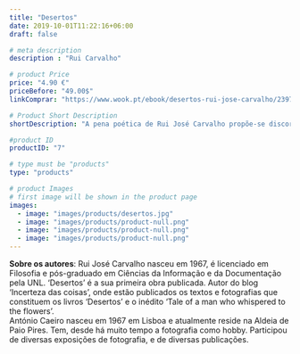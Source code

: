 ```yaml
---
title: "Desertos"
date: 2019-10-01T11:22:16+06:00
draft: false

# meta description
description : "Rui Carvalho"

# product Price
price: "4.90 €"
priceBefore: "49.00$"
linkComprar: "https://www.wook.pt/ebook/desertos-rui-jose-carvalho/23977123"

# Product Short Description
shortDescription: "A pena poética de Rui José Carvalho propõe-se discorrer habilmente sobre a imagem do fotógrafo António Caeiro, numa obra que explora os recantos subjetivos da primeira pessoa. 'Desertos', com a Folha de Sala de Paulo José Miranda, apresenta-nos uma díade que causa uma vertigem no texto. A imagem falaria por si só, mas o texto traduz para palavras uma atmosfera indizível — assim acontece o encontro do poeta com o fotógrafo. Rui José Carvalho caminha por três vielas estreitas que convergem naturalmente para uma estrada comum: a poesia que é prosa, que é ensaio, que é absoluta poesia. O recorte fotográfico de António Caeiro inspira a crueza deserta da lente humana, isolando pormenores estáticos a nu, que provocam pelo canto do olho a crueza da alma do leitor, a quem resta absorver de um trago uma dupla inevitável."

#product ID
productID: "7"

# type must be "products"
type: "products"

# product Images
# first image will be shown in the product page
images:
  - image: "images/products/desertos.jpg"
  - image: "images/products/product-null.png"
  - image: "images/products/product-null.png"
  - image: "images/products/product-null.png"
---
```


**Sobre os autores**: Rui José Carvalho nasceu em 1967, é licenciado em Filosofia e pós-graduado em Ciências da Informação e da Documentação pela UNL. ‘Desertos’ é a sua primeira obra publicada. Autor do blog ‘Incerteza das coisas’, onde estão publicados os textos e fotografias que constituem os livros ‘Desertos’ e o inédito ‘Tale of a man who whispered to the flowers’. 
<br>
António Caeiro nasceu em 1967 em Lisboa e atualmente reside na Aldeia de Paio Pires. Tem, desde há muito tempo a fotografia como hobby. Participou de diversas exposições de fotografia, e de diversas publicações.